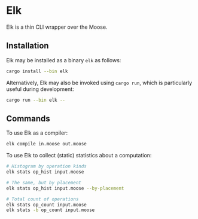 # Elk

Elk is a thin CLI wrapper over the Moose.

## Installation

Elk may be installed as a binary `elk` as follows:

```sh
cargo install --bin elk
```

Alternatively, Elk may also be invoked using `cargo run`, which is particularly useful during development:

```sh
cargo run --bin elk --
```

## Commands

To use Elk as a compiler:

```sh
elk compile in.moose out.moose
```

To use Elk to collect (static) statistics about a computation:

```sh
# Histogram by operation kinds
elk stats op_hist input.moose

# The same, but by placement
elk stats op_hist input.moose --by-placement

# Total count of operations
elk stats op_count input.moose
elk stats -b op_count input.moose
```
